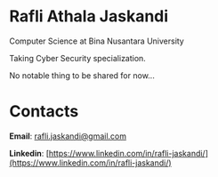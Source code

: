 # Rafli Athala Jaskandi

Computer Science at Bina Nusantara University

Taking Cyber Security specialization.

No notable thing to be shared for now...

# Contacts

**Email**: [rafli.jaskandi@gmail.com](mailto:rafli.jaskandi@gmail.com)

**Linkedin**: [https://www.linkedin.com/in/rafli-jaskandi/](https://www.linkedin.com/in/rafli-jaskandi/)
